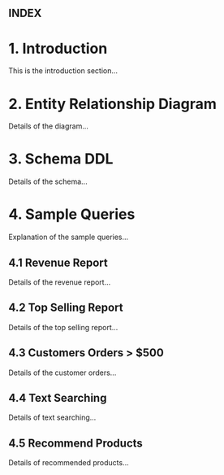 ## INDEX

# 1. Introduction
This is the introduction section...

# 2. Entity Relationship Diagram
Details of the diagram...

# 3. Schema DDL
Details of the schema...

# 4. Sample Queries
Explanation of the sample queries...

## 4.1 Revenue Report
Details of the revenue report...

## 4.2 Top Selling Report
Details of the top selling report...

## 4.3 Customers Orders > $500
Details of the customer orders...

## 4.4 Text Searching
Details of text searching...

## 4.5 Recommend Products
Details of recommended products...
